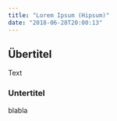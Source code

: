 ```yaml
---
title: "Lorem Ipsum (Hipsum)"
date: "2018-06-28T20:00:13"
---
```


## Übertitel

Text

### Untertitel

blabla